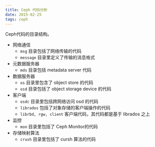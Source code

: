 ```yaml
---
title: Ceph 代码分析
date: 2015-02-25
tags: ceph
---
```


Ceph代码的目录结构。

<!--more-->

* 网络通信
    * `msg` 目录包括了网络传输的代码
    * `message` 目录里定义了传输的消息格式
* 元数据服务器
    * `mds` 目录包括 metadata server 代码
* 数据服务器
    * `os` 目录里包含了 object store 的代码
    * `osd` 目录包括了 object storage device 的代码
* 客户端
    * `osdc` 目录里包括跨网络访问 osd 的代码
    * `librados` 包括了对象存储的客户端操作的代码
    * `librbd, rgw, client`  客户端代码，其代码都是基于 librados 之上
* 监控
    * `mon` 目录里包括了 Ceph Monitor的代码
* 存储映射算法
    * `crush` 目录里包括了 cursh 算法的代码
